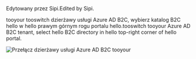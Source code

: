 <span data-ttu-id="48a45-101">Edytowany przez Sipi.</span><span class="sxs-lookup"><span data-stu-id="48a45-101">Edited by Sipi.</span></span>

<span data-ttu-id="48a45-102">tooyour tooswitch dzierżawy usługi Azure AD B2C, wybierz katalog B2C hello w hello prawym górnym rogu portalu hello.</span><span class="sxs-lookup"><span data-stu-id="48a45-102">tooswitch tooyour Azure AD B2C tenant, select hello B2C directory in hello top-right corner of hello portal.</span></span>

![Przełącz dzierżawy usługi Azure AD B2C tooyour](./media/active-directory-b2c-switch-b2c-tenant/switch-to-b2c-tenant.png)
